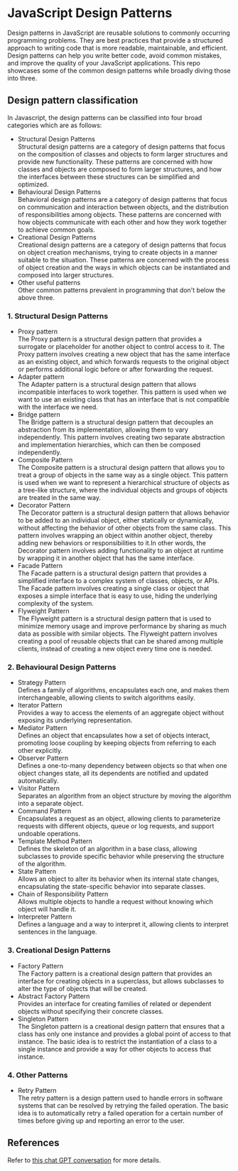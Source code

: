 # JavaScript Design Patterns
Design patterns in JavaScript are reusable solutions to commonly occurring programming problems. They are best practices that provide a structured approach to writing code that is more readable, maintainable, and efficient. Design patterns can help you write better code, avoid common mistakes, and improve the quality of your JavaScript applications. This repo showcases some of the common design patterns while broadly diving those into three.

## Design pattern classification
In Javascript, the design patterns can be classified into four broad categories which are as follows:
- Structural Design Patterns<br>
Structural design patterns are a category of design patterns that focus on the composition of classes and objects to form larger structures and provide new functionality. These patterns are concerned with how classes and objects are composed to form larger structures, and how the interfaces between these structures can be simplified and optimized.
- Behavioural Design Patterns<br>
Behavioral design patterns are a category of design patterns that focus on communication and interaction between objects, and the distribution of responsibilities among objects. These patterns are concerned with how objects communicate with each other and how they work together to achieve common goals.
- Creational Design Patterns<br>
Creational design patterns are a category of design patterns that focus on object creation mechanisms, trying to create objects in a manner suitable to the situation. These patterns are concerned with the process of object creation and the ways in which objects can be instantiated and composed into larger structures.
- Other useful patterns<br>
Other common patterns prevalent in programming that don't below the above three.
### 1. Structural Design Patterns
- Proxy pattern<br>
The Proxy pattern is a structural design pattern that provides a surrogate or placeholder for another object to control access to it. The Proxy pattern involves creating a new object that has the same interface as an existing object, and which forwards requests to the original object or performs additional logic before or after forwarding the request.
- Adapter pattern<br>
The Adapter pattern is a structural design pattern that allows incompatible interfaces to work together. This pattern is used when we want to use an existing class that has an interface that is not compatible with the interface we need.
- Bridge pattern<br>
The Bridge pattern is a structural design pattern that decouples an abstraction from its implementation, allowing them to vary independently. This pattern involves creating two separate abstraction and implementation hierarchies, which can then be composed independently.
- Composite Pattern<br>
The Composite pattern is a structural design pattern that allows you to treat a group of objects in the same way as a single object. This pattern is used when we want to represent a hierarchical structure of objects as a tree-like structure, where the individual objects and groups of objects are treated in the same way.
- Decorator Pattern<br>
The Decorator pattern is a structural design pattern that allows behavior to be added to an individual object, either statically or dynamically, without affecting the behavior of other objects from the same class. This pattern involves wrapping an object within another object, thereby adding new behaviors or responsibilities to it.In other words, the Decorator pattern involves adding functionality to an object at runtime by wrapping it in another object that has the same interface.
- Facade Pattern<br>
The Facade pattern is a structural design pattern that provides a simplified interface to a complex system of classes, objects, or APIs. The Facade pattern involves creating a single class or object that exposes a simple interface that is easy to use, hiding the underlying complexity of the system.
- Flyweight Pattern<br>
The Flyweight pattern is a structural design pattern that is used to minimize memory usage and improve performance by sharing as much data as possible with similar objects. The Flyweight pattern involves creating a pool of reusable objects that can be shared among multiple clients, instead of creating a new object every time one is needed.
### 2. Behavioural Design Patterns
- Strategy Pattern<br>
Defines a family of algorithms, encapsulates each one, and makes them interchangeable, allowing clients to switch algorithms easily.
- Iterator Pattern<br>
Provides a way to access the elements of an aggregate object without exposing its underlying representation.
- Mediator Pattern<br>
Defines an object that encapsulates how a set of objects interact, promoting loose coupling by keeping objects from referring to each other explicitly.
- Observer Pattern<br>
Defines a one-to-many dependency between objects so that when one object changes state, all its dependents are notified and updated automatically.
- Visitor Pattern<br>
Separates an algorithm from an object structure by moving the algorithm into a separate object.
- Command Pattern<br>
Encapsulates a request as an object, allowing clients to parameterize requests with different objects, queue or log requests, and support undoable operations.
- Template Method Pattern<br>
Defines the skeleton of an algorithm in a base class, allowing subclasses to provide specific behavior while preserving the structure of the algorithm.
- State Pattern<br>
Allows an object to alter its behavior when its internal state changes, encapsulating the state-specific behavior into separate classes.
- Chain of Responsibility Pattern<br>
Allows multiple objects to handle a request without knowing which object will handle it.
- Interpreter Pattern<br>
Defines a language and a way to interpret it, allowing clients to interpret sentences in the language.
### 3. Creational Design Patterns
- Factory Pattern<br>
The Factory pattern is a creational design pattern that provides an interface for creating objects in a superclass, but allows subclasses to alter the type of objects that will be created.
- Abstract Factory Pattern<br>
Provides an interface for creating families of related or dependent objects without specifying their concrete classes.
- Singleton Pattern<br>
The Singleton pattern is a creational design pattern that ensures that a class has only one instance and provides a global point of access to that instance. The basic idea is to restrict the instantiation of a class to a single instance and provide a way for other objects to access that instance.
### 4. Other Patterns
- Retry Pattern<br>
The retry pattern is a design pattern used to handle errors in software systems that can be resolved by retrying the failed operation. The basic idea is to automatically retry a failed operation for a certain number of times before giving up and reporting an error to the user.

## References
Refer to [this chat GPT conversation](https://chat.openai.com/chat/4ffa9ed5-9674-4f5b-8077-0f0511a1b90e) for more details.

